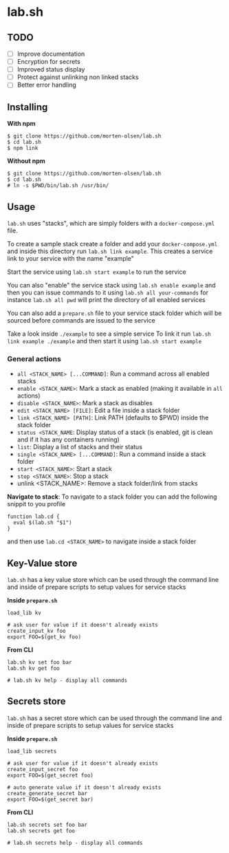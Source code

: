 # lab.sh

## TODO

* [ ] Improve documentation
* [ ] Encryption for secrets
* [ ] Improved status display
* [ ] Protect against unlinking non linked stacks
* [ ] Better error handling

## Installing

**With npm**
```
$ git clone https://github.com/morten-olsen/lab.sh
$ cd lab.sh
$ npm link
```

**Without npm**
```
$ git clone https://github.com/morten-olsen/lab.sh
$ cd lab.sh
# ln -s $PWD/bin/lab.sh /usr/bin/
```

## Usage

`lab.sh` uses "stacks", which are simply folders with a `docker-compose.yml` file.

To create a sample stack create a folder and add your `docker-compose.yml` and inside this directory
run `lab.sh link example`. This creates a service link to your service with the name "example"

Start the service using `lab.sh start example` to run the service

You can also "enable" the service stack using `lab.sh enable example` and then you can issue
commands to it using `lab.sh all your-commands` for instance `lab.sh all pwd` will print the
directory of all enabled services

You can also add a `prepare.sh` file to your service stack folder which will be sourced before
commands are issued to the service

Take a look inside `./example` to see a simple service
To link it run `lab.sh link example ./example` and then start it using `lab.sh start example`

### General actions

* `all <STACK_NAME> [...COMMAND]`: Run a command across all enabled stacks
* `enable <STACK_NAME>`: Mark a stack as enabled (making it available in `all` actions)
* `disable <STACK_NAME>`: Mark a stack as disables
* `edit <STACK_NAME> [FILE]`: Edit a file inside a stack folder
* `link <STACK_NAME> [PATH]`: Link PATH (defaults to $PWD) inside the stack folder
* `status <STACK_NAME`: Display status of a stack (is enabled, git is clean and if it has any containers running)
* `list`: Display a list of stacks and their status
* `single <STACK_NAME> [...COMMAND]`: Run a command inside a stack folder
* `start <STACK_NAME>`: Start a stack
* `stop <STACK_NAME>`: Stop a stack
* unlink <STACK_NAME>: Remove a stack folder/link from stacks

**Navigate to stack**:
To navigate to a stack folder you can add the following snippit to you profile

```
function lab.cd {
  eval $(lab.sh "$1")
}
```

and then use `lab.cd <STACK_NAME>` to navigate inside a stack folder

## Key-Value store

`lab.sh` has a key value store which can be used through the command line and inside of prepare
scripts to setup values for service stacks

**Inside `prepare.sh`**

```
load_lib kv

# ask user for value if it doesn't already exists
create_input_kv foo
export FOO=$(get_kv foo)
```

**From CLI**
```
lab.sh kv set foo bar
lab.sh kv get foo

# lab.sh kv help - display all commands
```

## Secrets store

`lab.sh` has a secret store which can be used through the command line and inside of prepare
scripts to setup values for service stacks

**Inside `prepare.sh`**

```
load_lib secrets

# ask user for value if it doesn't already exists
create_input_secret foo
export FOO=$(get_secret foo)

# auto generate value if it doesn't already exists
create_generate_secret bar
export FOO=$(get_secret bar)
```

**From CLI**
```
lab.sh secrets set foo bar
lab.sh secrets get foo

# lab.sh secrets help - display all commands
```
